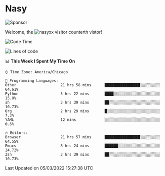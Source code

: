# Nasy

<!--
<p align="center">
<img height="200" src="https://github-readme-stats.vercel.app/api?username=nasyxx&count_private=true&show_icons=true&theme=dracula&include_all_commits=true"/>
<img height="200" src="https://github-readme-stats.vercel.app/api/top-langs/?username=nasyxx&theme=dracula&hide=html,jupyter+notebook&count_private=true&show_icons=true"/>
</p>

  
----------------
-->

![Sponsor](https://img.shields.io/static/v1.svg?label=Sponsor&message=%E2%9D%A4&logo=GitHub&style=flat&color=pink)
 
Welcome, the ![nasyxx visitor counter](https://count.getloli.com/get/@nasyxx?theme=rule34)th vistor!
 
<!--START_SECTION:waka-->
![Code Time](http://img.shields.io/badge/Code%20Time-1%2C972%20hrs%2054%20mins-blue)

![Lines of code](https://img.shields.io/badge/From%20Hello%20World%20I%27ve%20Written-5%20Million%20lines%20of%20code-blue)

📊 **This Week I Spent My Time On** 

```text
⌚︎ Time Zone: America/Chicago

💬 Programming Languages: 
Other                    21 hrs 58 mins      ████████████████░░░░░░░░░   64.61% 
Python                   5 hrs 22 mins       ████░░░░░░░░░░░░░░░░░░░░░   15.8% 
sh                       3 hrs 39 mins       ██░░░░░░░░░░░░░░░░░░░░░░░   10.73% 
Org                      2 hrs 29 mins       █░░░░░░░░░░░░░░░░░░░░░░░░   7.3% 
YAML                     12 mins             ░░░░░░░░░░░░░░░░░░░░░░░░░   0.6%

🔥 Editors: 
Browser                  21 hrs 57 mins      ████████████████░░░░░░░░░   64.55% 
Emacs                    8 hrs 24 mins       ██████░░░░░░░░░░░░░░░░░░░   24.72% 
Zsh                      3 hrs 39 mins       ██░░░░░░░░░░░░░░░░░░░░░░░   10.73%

```


 Last Updated on 05/03/2022 15:27:38 UTC
<!--END_SECTION:waka-->

<!-- ![visitors](https://visitor-badge.laobi.icu/badge?page_id=nasyxx.nasyxx) -->

